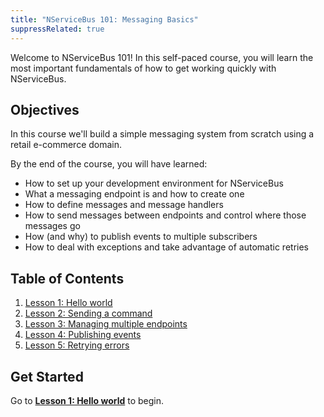 ```yaml
---
title: "NServiceBus 101: Messaging Basics"
suppressRelated: true
---
```


Welcome to NServiceBus 101! In this self-paced course, you will learn the most important fundamentals of how to get working quickly with NServiceBus.


## Objectives

In this course we'll build a simple messaging system from scratch using a retail e-commerce domain.

By the end of the course, you will have learned:

* How to set up your development environment for NServiceBus
* What a messaging endpoint is and how to create one
* How to define messages and message handlers
* How to send messages between endpoints and control where those messages go
* How (and why) to publish events to multiple subscribers
* How to deal with exceptions and take advantage of automatic retries


## Table of Contents

1. [Lesson 1: Hello world](lesson-1/)
2. [Lesson 2: Sending a command](lesson-2/)
3. [Lesson 3: Managing multiple endpoints](lesson-3/)
4. [Lesson 4: Publishing events](lesson-4/)
5. [Lesson 5: Retrying errors](lesson-5/)


## Get Started

Go to [**Lesson 1: Hello world**](lesson-1/) to begin.
